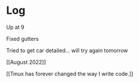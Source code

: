 


# Log

Up at 9

Fixed gutters

Tried to get car detailed... will try again tomorrow

[[August 2022]]


[[Tmux has forever changed the way I write code.]]
   
   